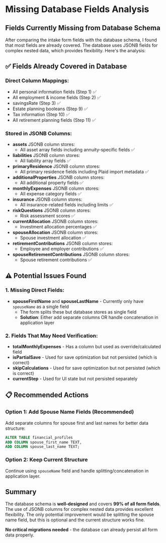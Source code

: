 # Missing Database Fields Analysis

## Fields Currently Missing from Database Schema

After comparing the intake form fields with the database schema, I found that most fields are already covered. The database uses JSONB fields for complex nested data, which provides flexibility. Here's the analysis:

## ✅ Fields Already Covered in Database

### Direct Column Mappings:
- All personal information fields (Step 1) ✅
- All employment & income fields (Step 2) ✅ 
- savingsRate (Step 3) ✅
- Estate planning booleans (Step 9) ✅
- Tax information (Step 10) ✅
- All retirement planning fields (Step 11) ✅

### Stored in JSONB Columns:
- **assets** JSONB column stores:
  - All asset array fields including annuity-specific fields ✅
- **liabilities** JSONB column stores:
  - All liability array fields ✅
- **primaryResidence** JSONB column stores:
  - All primary residence fields including Plaid import metadata ✅
- **additionalProperties** JSONB column stores:
  - All additional property fields ✅
- **monthlyExpenses** JSONB column stores:
  - All expense category fields ✅
- **insurance** JSONB column stores:
  - All insurance-related fields including limits ✅
- **riskQuestions** JSONB column stores:
  - Risk assessment scores ✅
- **currentAllocation** JSONB column stores:
  - Investment allocation percentages ✅
- **spouseAllocation** JSONB column stores:
  - Spouse investment allocation ✅
- **retirementContributions** JSONB column stores:
  - Employee and employer contributions ✅
- **spouseRetirementContributions** JSONB column stores:
  - Spouse retirement contributions ✅

## ⚠️ Potential Issues Found

### 1. Missing Direct Fields:
- **spouseFirstName** and **spouseLastName** - Currently only have `spouseName` as a single field
  - The form splits these but database stores as single field
  - **Solution**: Either add separate columns OR handle concatenation in application layer

### 2. Fields That May Need Verification:
- **totalMonthlyExpenses** - Has a column but used as override/calculated field
- **isPartialSave** - Used for save optimization but not persisted (which is correct)
- **skipCalculations** - Used for save optimization but not persisted (which is correct)
- **currentStep** - Used for UI state but not persisted separately

## 📋 Recommended Actions

### Option 1: Add Spouse Name Fields (Recommended)
Add separate columns for spouse first and last names for better data structure:
```sql
ALTER TABLE financial_profiles 
ADD COLUMN spouse_first_name TEXT,
ADD COLUMN spouse_last_name TEXT;
```

### Option 2: Keep Current Structure
Continue using `spouseName` field and handle splitting/concatenation in application layer.

## Summary

The database schema is **well-designed** and covers **99% of all form fields**. The use of JSONB columns for complex nested data provides excellent flexibility. The only potential improvement would be splitting the spouse name field, but this is optional and the current structure works fine.

**No critical migrations needed** - the database can already persist all form data properly.